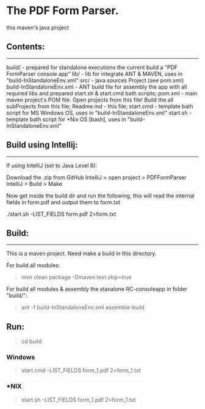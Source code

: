 # The PDF Form Parser.
this maven's java project

## Contents:
--------------
build/                     - prepared for standalone executions the current build a "PDF FormParser console app"
lib/                       - lib for integrate ANT & MAVEN, uses in "build-InStandaloneEnv.xml"
src/                       - java sources Project (see pom.xml)
build-InStandaloneEnv.xml  - ANT build file for assembly the app with all required libs and prepared start.sh & start.cmd bath scripts;
pom.xml                    - main maven project's POM file. Open projects from this file! Build the all subProjects from this file;
Readme.md                  - this file;
start.cmd                  - template bath script for MS Windows OS, uses in "build-InStandaloneEnv.xml"
start.sh                   - template bath script for *Nix OS [bash], uses in "build-InStandaloneEnv.xml"

## Build using Intellij:
--------------
If using IntelliJ (set to Java Level 8):

Download the .zip from GitHub
IntelliJ > open project > PDFFormParser
IntelliJ > Build > Make

Now get inside the build dir and run the following, this will read the internal fields in form.pdf and output them to form.txt

./start.sh -LIST_FIELDS form.pdf 2>form.txt

## Build:
--------------
This is a maven project. 
Need make a build in this directory.

For build all modules:
>mvn clean package -Dmaven.test.skip=true

For build all modules & assembly the stanalone RC-consoleapp in folder "build/":
>ant -f build-InStandaloneEnv.xml assemble-build


## Run:
> cd build
### Windows
> start.cmd -LIST_FIELDS form_1.pdf 2>form_1.txt 
### *NIX
> start.sh -LIST_FIELDS form_1.pdf 2>form_1.txt 
